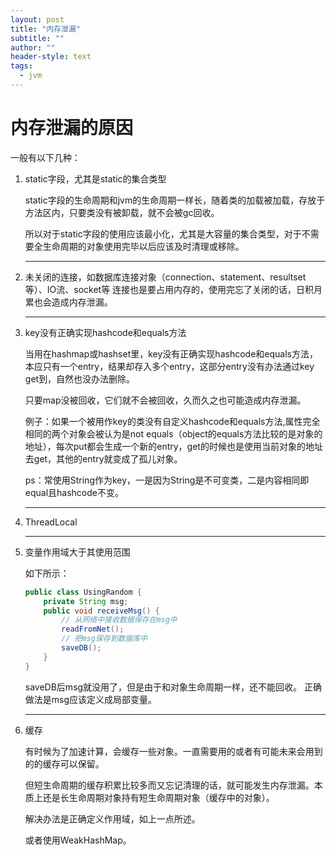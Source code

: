 ```yaml
---
layout: post
title: "内存泄漏"
subtitle: ""
author: ""
header-style: text
tags:
  - jvm
---
```




# 内存泄漏的原因

一般有以下几种：

1. static字段，尤其是static的集合类型

   static字段的生命周期和jvm的生命周期一样长，随着类的加载被加载，存放于方法区内，只要类没有被卸载，就不会被gc回收。

   所以对于static字段的使用应该最小化，尤其是大容量的集合类型，对于不需要全生命周期的对象使用完毕以后应该及时清理或移除。

   <hr/>

2. 未关闭的连接，如数据库连接对象（connection、statement、resultset等）、IO流、socket等
   连接也是要占用内存的，使用完忘了关闭的话，日积月累也会造成内存泄漏。

   <hr/>

3. key没有正确实现hashcode和equals方法

   当用在hashmap或hashset里，key没有正确实现hashcode和equals方法，本应只有一个entry，结果却存入多个entry，这部分entry没有办法通过key get到，自然也没办法删除。

   只要map没被回收，它们就不会被回收，久而久之也可能造成内存泄漏。

   例子：如果一个被用作key的类没有自定义hashcode和equals方法,属性完全相同的两个对象会被认为是not equals（object的equals方法比较的是对象的地址），每次put都会生成一个新的entry，get的时候也是使用当前对象的地址去get，其他的entry就变成了孤儿对象。

   ps：常使用String作为key，一是因为String是不可变类，二是内容相同即equal且hashcode不变。

   <hr/>

   

4. ThreadLocal

   <hr/>

   

5. 变量作用域大于其使用范围

   如下所示：

   ```java
   public class UsingRandom {
       private String msg;
       public void receiveMsg() {
           // 从网络中接收数据保存在msg中
           readFromNet(); 
           // 把msg保存到数据库中
           saveDB(); 
       }
   }
   ```

   saveDB后msg就没用了，但是由于和对象生命周期一样，还不能回收。
   正确做法是msg应该定义成局部变量。

   <hr/>

   

6. 缓存

   有时候为了加速计算，会缓存一些对象。一直需要用的或者有可能未来会用到的的缓存可以保留。

   但短生命周期的缓存积累比较多而又忘记清理的话，就可能发生内存泄漏。本质上还是长生命周期对象持有短生命周期对象（缓存中的对象）。

   解决办法是正确定义作用域，如上一点所述。

   或者使用WeakHashMap。